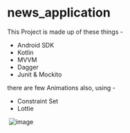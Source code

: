 # news_application

This Project is made up of these things -

 - Android SDK 
 - Kotlin 
 - MVVM  
 - Dagger 
 - Junit & Mockito

there are few Animations also, using -
 - Constraint Set
 - Lottie


 ![image](https://drive.google.com/uc?export=view&id=1HP7o4Egc21Ioq3e-mAlWg3BCJj070tYi)
